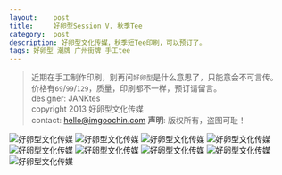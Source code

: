 ```yaml
---
layout:    post
title:     好卵型Session V. 秋季Tee
category:  post
description: 好卵型文化传媒，秋季短Tee印刷，可以预订了。
tags: 好卵型 潮牌 广州街牌 手工tee
---
```

> 近期在手工制作印刷，别再问`好卵型`是什么意思了，只能意会不可言传。<br />
> 价格有`69`/`99`/`129`，质量，印刷都不一样，预订请留言。<br />
> designer: JANKtes<br />
> copyright 2013 好卵型文化传媒<br />
> contact: hello@imgoochin.com
> **声明**: 版权所有，盗图可耻！

![好卵型文化传媒](/images/blog/vfs/1.jpg)
![好卵型文化传媒](/images/blog/vfs/2.jpg)
![好卵型文化传媒](/images/blog/vfs/3.jpg)
![好卵型文化传媒](/images/blog/vfs/4.jpg)
![好卵型文化传媒](/images/blog/vfs/5.jpg)
![好卵型文化传媒](/images/blog/vfs/6.jpg)
![好卵型文化传媒](/images/blog/vfs/7.jpg)
![好卵型文化传媒](/images/blog/vfs/8.jpg)
![好卵型文化传媒](/images/blog/vfs/9.jpg)